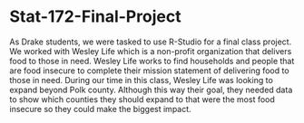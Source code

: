 # Stat-172-Final-Project
As Drake students, we were tasked to use R-Studio for a final class project. We worked with Wesley Life which is a non-profit organization that delivers food to those in need. Wesley Life works to find households and people that are food insecure to complete their mission statement of delivering food to those in need. During our time in this class, Wesley Life was looking to expand beyond Polk county. Although this way their goal, they needed data to show which counties they should expand to that were the most food insecure so they could make the biggest impact.
